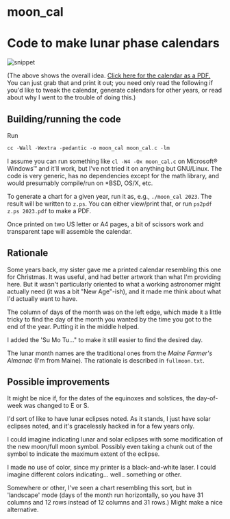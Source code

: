 # moon_cal

Code to make lunar phase calendars
==================================
![snippet](https://user-images.githubusercontent.com/16679342/211208815-8e810991-ae76-4cda-9f8e-af890bde88f2.png)


(The above shows the overall idea.  [Click here for the calendar as a PDF.](https://github.com/Bill-Gray/moon_cal/blob/master/2023.pdf)  You can just grab that and print it out;  you need only read the following if you'd like to tweak the calendar,  generate calendars for other years,  or read about why I went to the trouble of doing this.)

Building/running the code
-------------------------

Run
```c
cc -Wall -Wextra -pedantic -o moon_cal moon_cal.c -lm
```
I assume you can run something like `cl -W4 -Ox moon_cal.c` on Microsoft® Windows™ and it'll work,  but I've not tried it on anything but GNU/Linux.  The code is very generic,  has no dependencies except for the math library,  and would presumably compile/run on *BSD,  OS/X,  etc.

To generate a chart for a given year,  run it as,  e.g.,  `./moon_cal 2023`.  The result will be written to `z.ps`.  You can either view/print that,  or run `ps2pdf z.ps 2023.pdf` to make a PDF.

Once printed on two US letter or A4 pages,  a bit of scissors work and transparent tape will assemble the calendar.

Rationale
---------

Some years back,  my sister gave me a printed calendar resembling this one for Christmas.  It was useful,  and had better artwork than what I'm providing here.  But it wasn't particularly oriented to what a working astronomer might actually need (it was a bit "New Age"-ish),  and it made me think about what I'd actually want to have.

The column of days of the month was on the left edge,  which made it a little tricky to find the day of the month you wanted by the time you got to the end of the year.  Putting it in the middle helped.

I added the 'Su Mo Tu..." to make it still easier to find the desired day.

The lunar month names are the traditional ones from the _Maine Farmer's Almanac_ (I'm from Maine).  The rationale is described in `fullmoon.txt`.

Possible improvements
---------------------

It might be nice if,  for the dates of the equinoxes and solstices,  the day-of-week was changed to E or S.

I'd sort of like to have lunar eclipses noted.  As it stands,  I just have solar eclipses noted,  and it's gracelessly hacked in for a few years only.

I could imagine indicating lunar and solar eclipses with some modification of the new moon/full moon symbol.  Possibly even taking a chunk out of the symbol to indicate the maximum extent of the eclipse.

I made no use of color,  since my printer is a black-and-white laser.  I could imagine different colors indicating... well.. something or other.

Somewhere or other,  I've seen a chart resembling this sort,  but in 'landscape' mode (days of the month run horizontally,  so you have 31 columns and 12 rows instead of 12 columns and 31 rows.)  Might make a nice alternative.
